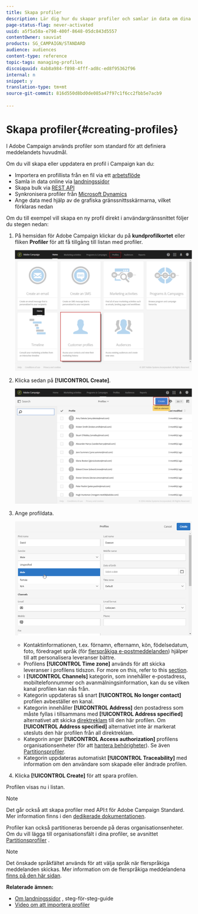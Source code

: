 ```yaml
---
title: Skapa profiler
description: Lär dig hur du skapar profiler och samlar in data om dina kontakter med hjälp av API:er, importfunktioner, onlineförvärv, automatiska eller manuella uppdateringar.
page-status-flag: never-activated
uuid: a5f5a58a-e798-400f-8648-05dc843d5557
contentOwner: sauviat
products: SG_CAMPAIGN/STANDARD
audience: audiences
content-type: reference
topic-tags: managing-profiles
discoiquuid: 4ab8a984-f898-4fff-ad8c-ed8f95362f96
internal: n
snippet: y
translation-type: tm+mt
source-git-commit: 816d550d8bd0de085a47f97c1f6cc2fbb5e7acb9

---
```



# Skapa profiler{#creating-profiles}

I Adobe Campaign används profiler som standard för att definiera meddelandets huvudmål.

Om du vill skapa eller uppdatera en profil i Campaign kan du:

* Importera en profillista från en fil via ett [arbetsflöde](../../automating/using/importing-data.md#example--import-workflow-template)
* Samla in data online via [landningssidor](../../channels/using/getting-started-with-landing-pages.md)
* Skapa bulk via [REST API](../../api/using/get-started-apis.md)
* Synkronisera profiler från [Microsoft Dynamics](../../integrating/using/working-with-campaign-standard-and-microsoft-dynamics-365.md)
* Ange data med hjälp av de grafiska gränssnittsskärmarna, vilket förklaras nedan

Om du till exempel vill skapa en ny profil direkt i användargränssnittet följer du stegen nedan:

1. På hemsidan för Adobe Campaign klickar du på **kundprofilkortet** eller fliken **Profiler** för att få tillgång till listan med profiler.

   ![](assets/profile_creation_1.png)

1. Klicka sedan på **[!UICONTROL Create]**.

   ![](assets/profile_creation.png)

1. Ange profildata.

   ![](assets/profile_creation1.png)

   * Kontaktinformationen, t.ex. förnamn, efternamn, kön, födelsedatum, foto, föredraget språk (för [flerspråkiga e-postmeddelanden](../../channels/using/creating-a-multilingual-email.md)) hjälper till att personalisera leveranser bättre.
   * Profilens **[!UICONTROL Time zone]** används för att skicka leveranser i profilens tidszon. For more on this, refer to this [section](../../sending/using/sending-messages-at-the-recipient-s-time-zone.md).
   * I **[!UICONTROL Channels]** kategorin, som innehåller e-postadress, mobiltelefonnummer och avanmälningsinformation, kan du se vilken kanal profilen kan nås från.
   * Kategorin uppdateras så snart **[!UICONTROL No longer contact]** profilen avbeställer en kanal.
   * Kategorin innehåller **[!UICONTROL Address]** den postadress som måste fyllas i tillsammans med **[!UICONTROL Address specified]** alternativet att skicka [direktreklam](../../channels/using/about-direct-mail.md) till den här profilen. Om **[!UICONTROL Address specified]** alternativet inte är markerat utesluts den här profilen från all direktreklam.
   * Kategorin anger **[!UICONTROL Access authorization]** profilens organisationsenheter (för att [hantera behörigheter](../../administration/using/about-access-management.md)). Se även [Partitionsprofiler](../../administration/using/organizational-units.md#partitioning-profiles).
   * Kategorin uppdateras automatiskt **[!UICONTROL Traceability]** med information om den användare som skapade eller ändrade profilen.

1. Klicka **[!UICONTROL Create]** för att spara profilen.

Profilen visas nu i listan.

>[!NOTE]
>
>Det går också att skapa profiler med API:t för Adobe Campaign Standard. Mer information finns i den [dedikerade dokumentationen](../../api/using/creating-profiles.md).

Profiler kan också partitioneras beroende på deras organisationsenheter. Om du vill lägga till organisationsfält i dina profiler, se avsnittet [Partitionsprofiler](../../administration/using/organizational-units.md#partitioning-profiles) .

>[!NOTE]
>
>Det önskade språkfältet används för att välja språk när flerspråkiga meddelanden skickas. Mer information om de flerspråkiga meddelandena [finns på den här sidan](../../channels/using/creating-a-multilingual-email.md).

**Relaterade ämnen:**

* [Om landningssidor](../../channels/using/getting-started-with-landing-pages.md) , steg-för-steg-guide
* [Video om att importera profiler](https://video.tv.adobe.com/v/24993?captions=swe)
